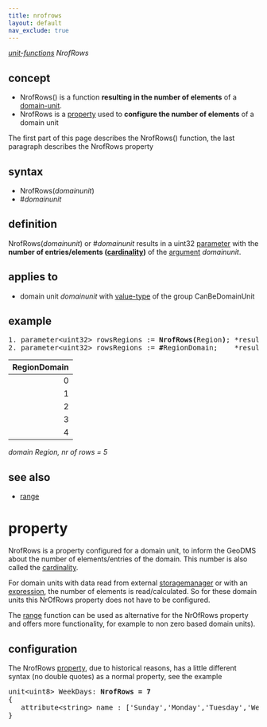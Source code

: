 ```yaml
---
title: nrofrows
layout: default
nav_exclude: true
---
```

*[unit-functions](unit-functions) NrofRows*

## concept

- NrofRows() is a function **resulting in the number of elements** of a [domain-unit](domain-unit).
- NrofRows is a [property](property) used to **configure the number of elements** of a domain unit

The first part of this page describes the NrofRows() function, the last paragraph describes the NrofRows property

## syntax

- NrofRows(*domainunit*)
- #*domainunit*

## definition

NrofRows(*domainunit*) or \#*domainunit* results in a uint32 [parameter](parameter) with the **number of entries/elements ([cardinality](cardinality))** of the [argument](argument) *domainunit*.

## applies to

- domain unit *domainunit* with [value-type](value-type) of the group CanBeDomainUnit

## example

<pre>
1. parameter&lt;uint32&gt; rowsRegions := <B>NrofRows(</B>Region<B>)</B>; *result = 5*
2. parameter&lt;uint32&gt; rowsRegions := <B>#</B>RegionDomain;    *result = 5*;
</pre>

| RegionDomain |
|-------------:|
| 0            |
| 1            |
| 2            |
| 3            |
| 4            |

*domain Region, nr of rows = 5*

## see also

- [range](range)


# property

NrofRows is a property configured for a domain unit, to inform the GeoDMS about the number of elements/entries of the domain. This number is also called the [cardinality](cardinality).

For domain units with data read from external [storagemanager](storagemanager) or with an [expression](expression), the number of elements is read/calculated. So for these domain units this NrOfRows property does not have to be configured.

The [range](range) function can be used as alternative for the NrOfRows property and offers more functionality, for example to non zero based domain units).

## configuration

The NrofRows [property](property), due to historical reasons, has a little different syntax (no double quotes) as a normal property, see the example

<pre>
unit&lt;uint8&gt; WeekDays: <B>NrofRows = 7</B>
{
   attribute&lt;string&gt; name : ['Sunday','Monday','Tuesday','Wednesday','Thursday','Friday','Saturday'];
}
</pre>

